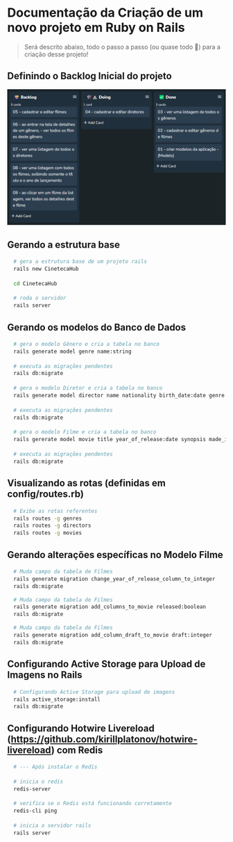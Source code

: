# Documentação da Criação de um novo projeto em Ruby on Rails
> Será descrito abaixo, todo o passo a passo (ou quase todo 🥲) para a criação desse projeto!

## Definindo o Backlog Inicial do projeto
![projeto](../assets/InitialCinetecaHubKanbanScreenshot.png)

## Gerando a estrutura base

```sh
  # gera a estrutura base de um projeto rails
  rails new CinetecaHub

  cd CinetecaHub

  # roda o servidor
  rails server
```

## Gerando os modelos do Banco de Dados

```sh
  # gera o modelo Gênero e cria a tabela no banco
  rails generate model genre name:string
  
  # executa as migrações pendentes
  rails db:migrate

  # gera o modelo Diretor e cria a tabela no banco
  rails generate model director name nationality birth_date:date genre:references

  # executa as migrações pendentes
  rails db:migrate

  # gera o modelo Filme e cria a tabela no banco
  rails gererate model movie title year_of_release:date synopsis made_in duration:integer genre:references director:references

  # executa as migrações pendentes
  rails db:migrate
```

## Visualizando as rotas (definidas em config/routes.rb)
```sh
  # Exibe as rotas referentes
  rails routes -g genres
  rails routes -g directors
  rails routes -g movies
```

## Gerando alterações específicas no Modelo Filme

```sh
  # Muda campo da tabela de Filmes
  rails generate migration change_year_of_release_column_to_integer
  rails db:migrate
```

```sh
  # Muda campo da tabela de Filmes
  rails generate migration add_columns_to_movie released:boolean
  rails db:migrate
```

```sh
  # Muda campo da tabela de Filmes
  rails generate migration add_column_draft_to_movie draft:integer
  rails db:migrate
```

## Configurando Active Storage para Upload de Imagens no Rails

```sh
  # Configurando Active Storage para upload de imagens
  rails active_storage:install
  rails db:migrate
```

## Configurando Hotwire Livereload (https://github.com/kirillplatonov/hotwire-livereload) com Redis

```sh
  # --- Após instalar o Redis

  # inicia o redis
  redis-server

  # verifica se o Redis está funcionando corretamente
  redis-cli ping

  # inicia o servidor rails
  rails server
```
